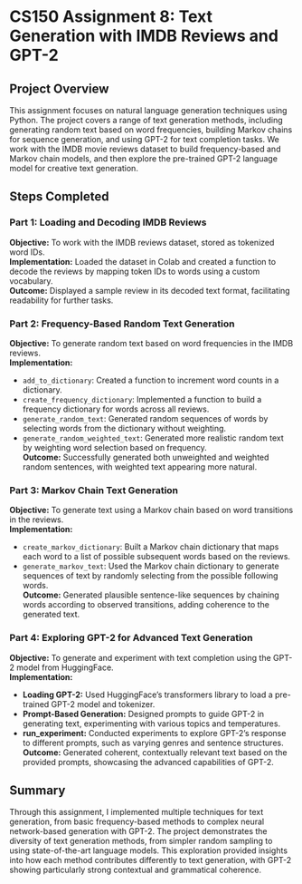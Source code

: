 # CS150 Assignment 8: Text Generation with IMDB Reviews and GPT-2

## Project Overview
This assignment focuses on natural language generation techniques using Python. The project covers a range of text generation methods, including generating random text based on word frequencies, building Markov chains for sequence generation, and using GPT-2 for text completion tasks. We work with the IMDB movie reviews dataset to build frequency-based and Markov chain models, and then explore the pre-trained GPT-2 language model for creative text generation.

## Steps Completed

### Part 1: Loading and Decoding IMDB Reviews
**Objective:** To work with the IMDB reviews dataset, stored as tokenized word IDs.  
**Implementation:** Loaded the dataset in Colab and created a function to decode the reviews by mapping token IDs to words using a custom vocabulary.  
**Outcome:** Displayed a sample review in its decoded text format, facilitating readability for further tasks.

### Part 2: Frequency-Based Random Text Generation
**Objective:** To generate random text based on word frequencies in the IMDB reviews.  
**Implementation:**
- `add_to_dictionary`: Created a function to increment word counts in a dictionary.
- `create_frequency_dictionary`: Implemented a function to build a frequency dictionary for words across all reviews.
- `generate_random_text`: Generated random sequences of words by selecting words from the dictionary without weighting.
- `generate_random_weighted_text`: Generated more realistic random text by weighting word selection based on frequency.  
**Outcome:** Successfully generated both unweighted and weighted random sentences, with weighted text appearing more natural.

### Part 3: Markov Chain Text Generation
**Objective:** To generate text using a Markov chain based on word transitions in the reviews.  
**Implementation:**
- `create_markov_dictionary`: Built a Markov chain dictionary that maps each word to a list of possible subsequent words based on the reviews.
- `generate_markov_text`: Used the Markov chain dictionary to generate sequences of text by randomly selecting from the possible following words.  
**Outcome:** Generated plausible sentence-like sequences by chaining words according to observed transitions, adding coherence to the generated text.

### Part 4: Exploring GPT-2 for Advanced Text Generation
**Objective:** To generate and experiment with text completion using the GPT-2 model from HuggingFace.  
**Implementation:**
- **Loading GPT-2:** Used HuggingFace’s transformers library to load a pre-trained GPT-2 model and tokenizer.
- **Prompt-Based Generation:** Designed prompts to guide GPT-2 in generating text, experimenting with various topics and temperatures.
- **run_experiment:** Conducted experiments to explore GPT-2’s response to different prompts, such as varying genres and sentence structures.  
**Outcome:** Generated coherent, contextually relevant text based on the provided prompts, showcasing the advanced capabilities of GPT-2.

## Summary
Through this assignment, I implemented multiple techniques for text generation, from basic frequency-based methods to complex neural network-based generation with GPT-2. The project demonstrates the diversity of text generation methods, from simpler random sampling to using state-of-the-art language models. This exploration provided insights into how each method contributes differently to text generation, with GPT-2 showing particularly strong contextual and grammatical coherence.
